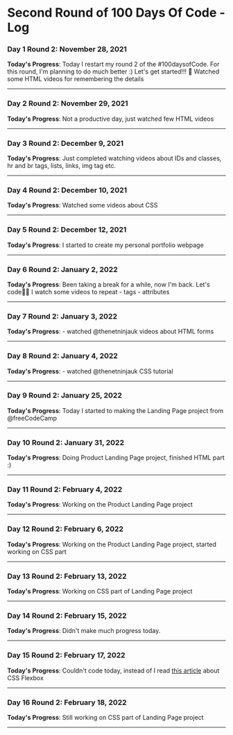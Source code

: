 # Second Round of 100 Days Of Code - Log

### Day 1 Round 2: November 28, 2021

**Today's Progress**: Today I restart my round 2 of the #100daysofCode. For this round, I'm planning to do much better :) Let's get started!!! 🚀 Watched some HTML videos for remembering the details

--------------------------------------------------------------------------------------------

### Day 2 Round 2: November 29, 2021

**Today's Progress**: Not a productive day, just watched few HTML videos 

--------------------------------------------------------------------------------------------

### Day 3 Round 2: December 9, 2021

**Today's Progress**: Just completed watching videos about IDs and classes, hr and br tags, lists, links, img tag etc. 

--------------------------------------------------------------------------------------------

### Day 4 Round 2: December 10, 2021

**Today's Progress**: Watched some videos about CSS 

--------------------------------------------------------------------------------------------

### Day 5 Round 2: December 12, 2021

**Today's Progress**: I started to create my personal portfolio webpage

--------------------------------------------------------------------------------------------

### Day 6 Round 2: January 2, 2022

**Today's Progress**: Been taking a break for a while, now I'm back. Let's code👩‍💻 I watch some videos to repeat - tags  - attributes

--------------------------------------------------------------------------------------------

### Day 7 Round 2: January 3, 2022

**Today's Progress**: - watched @thenetninjauk videos about HTML forms

--------------------------------------------------------------------------------------------

### Day 8 Round 2: January 4, 2022

**Today's Progress**: - watched @thenetninjauk CSS tutorial 

--------------------------------------------------------------------------------------------

### Day 9 Round 2: January 25, 2022

**Today's Progress**: Today I started to making the Landing Page project from @freeCodeCamp 

--------------------------------------------------------------------------------------------

### Day 10 Round 2: January 31, 2022

**Today's Progress**: Doing Product Landing Page project, finished HTML part :)

--------------------------------------------------------------------------------------------

### Day 11 Round 2: February 4, 2022

**Today's Progress**: Working on the Product Landing Page project

--------------------------------------------------------------------------------------------

### Day 12 Round 2: February 6, 2022

**Today's Progress**: Working on the Product Landing Page project, started working on CSS part 

--------------------------------------------------------------------------------------------

### Day 13 Round 2: February 13, 2022

**Today's Progress**: Working on CSS part of Landing Page project

--------------------------------------------------------------------------------------------

### Day 14 Round 2: February 15, 2022

**Today's Progress**: Didn't make much progress today. 

--------------------------------------------------------------------------------------------

### Day 15 Round 2: February 17, 2022

**Today's Progress**: Couldn't code today, instead of I read [this article](https://css-tricks.com/snippets/css/a-guide-to-flexbox/) about CSS Flexbox 

--------------------------------------------------------------------------------------------

### Day 16 Round 2: February 18, 2022

**Today's Progress**: Still working on CSS part of Landing Page project

--------------------------------------------------------------------------------------------

